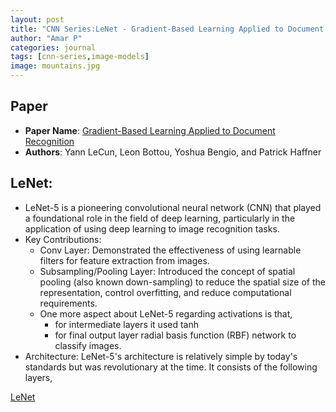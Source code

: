 ```yaml
---
layout: post
title: "CNN Series:LeNet - Gradient-Based Learning Applied to Document Recognition"
author: "Amar P"
categories: journal
tags: [cnn-series,image-models]
image: mountains.jpg
---
```


## Paper

- **Paper Name**: [Gradient-Based Learning Applied to Document Recognition](http://vision.stanford.edu/cs598_spring07/papers/Lecun98.pdf)
- **Authors**: Yann LeCun, Leon Bottou, Yoshua Bengio, and Patrick Haffner

## LeNet:
- LeNet-5 is a pioneering convolutional neural network (CNN) that played a foundational role in the field of deep learning, particularly in the application of using deep learning to image recognition tasks.
- Key Contributions:
  - Conv Layer: Demonstrated the effectiveness of using learnable filters for feature extraction from images.
  - Subsampling/Pooling Layer: Introduced the concept of spatial pooling (also known down-sampling) to reduce the spatial size of the representation, control overfitting, and reduce computational requirements.
  - One more aspect about LeNet-5 regarding activations is that,
    - for intermediate layers it used tanh
    - for final output layer radial basis function (RBF) network to classify images.
- Architecture: LeNet-5's architecture is relatively simple by today's standards but was revolutionary at the time. It consists of the following layers,

[LeNet](assets/img/lenet5.svg)

